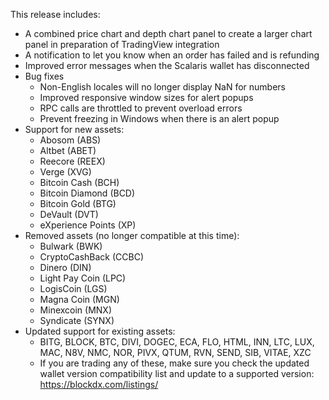 This release includes:

* A combined price chart and depth chart panel to create a larger chart panel in preparation of TradingView integration
* A notification to let you know when an order has failed and is refunding
* Improved error messages when the Scalaris wallet has disconnected
* Bug fixes
    * Non-English locales will no longer display NaN for numbers
    * Improved responsive window sizes for alert popups
    * RPC calls are throttled to prevent overload errors  
    * Prevent freezing in Windows when there is an alert popup
* Support for new assets:
    * Abosom (ABS)
    * Altbet (ABET)
    * Reecore (REEX)
    * Verge (XVG)
    * Bitcoin Cash (BCH)
    * Bitcoin Diamond (BCD)
    * Bitcoin Gold (BTG)
    * DeVault (DVT)
    * eXperience Points (XP)
* Removed assets (no longer compatible at this time):
    * Bulwark (BWK)
    * CryptoCashBack (CCBC)
    * Dinero (DIN)
    * Light Pay Coin (LPC)
    * LogisCoin (LGS)
    * Magna Coin (MGN)
    * Minexcoin (MNX)
    * Syndicate (SYNX)
* Updated support for existing assets:
    * BITG, BLOCK, BTC, DIVI, DOGEC, ECA, FLO, HTML, INN, LTC, LUX, MAC, N8V, NMC, NOR, PIVX, QTUM, RVN, SEND, SIB, VITAE, XZC
    * If you are trading any of these, make sure you check the updated wallet version compatibility list and update to a supported version: https://blockdx.com/listings/